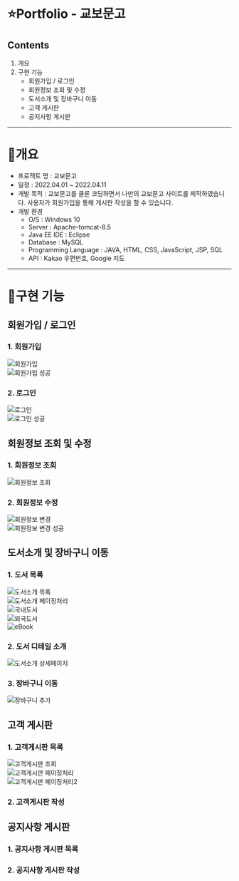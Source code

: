 ⭐️Portfolio - 교보문고
======================
## Contents
1. 개요
2. 구현 기능
   * 회원가입 / 로그인
   * 회원정보 조회 및 수정
   * 도서소개 및 장바구니 이동
   * 고객 게시판
   * 공지사항 게시판
* * *

📝개요
=======
* 프로젝트 명 : 교보문고
* 일정 : 2022.04.01 ~ 2022.04.11
* 개발 목적 : 교보문고를 클론 코딩하면서 나만의 교보문고 사이트를 제작하였습니다. 사용자가 회원가입을 통해 게시판 작성을 할 수 있습니다. 
* 개발 환경
  + O/S : Windows 10
  + Server : Apache-tomcat-8.5
  + Java EE IDE : Eclipse 
  + Database : MySQL
  + Programming Language : JAVA, HTML, CSS, JavaScript, JSP, SQL
  + API : Kakao 우편번호, Google 지도
* * *

📝구현 기능
=======
## 회원가입 / 로그인

### 1. 회원가입
<img alt="회원가입" src="https://user-images.githubusercontent.com/104838354/177475923-091936fe-7025-41a3-92f3-252e864fe380.png"><br>
<img alt="회원가입 성공" src="https://user-images.githubusercontent.com/104838354/177476226-5c68518f-321d-495e-aff9-9a5e7458ddd9.png"><br>

### 2. 로그인
<img alt="로그인" src="https://user-images.githubusercontent.com/104838354/177476400-ac8f14d9-f436-46a4-90d3-cfaa15769e56.png"><br>
<img alt="로그인 성공" src="https://user-images.githubusercontent.com/104838354/177476446-1890c4ca-1abf-458b-b95c-427f6bf7f220.png"><br>

## 회원정보 조회 및 수정

### 1. 회원정보 조회
<img alt="회원정보 조회" src="https://user-images.githubusercontent.com/104838354/177476529-a75f70c1-4770-4a85-ac33-7296b09ff7f2.png"><br>

### 2. 회원정보 수정
<img alt="회원정보 변경" src="https://user-images.githubusercontent.com/104838354/177476588-045903c3-a559-49ba-8b7c-1d537592f681.png"><br>
<img alt="회원정보 변경 성공" src="https://user-images.githubusercontent.com/104838354/177476621-3c0014f0-6546-4057-835e-56c15777dacc.png"><br>

## 도서소개 및 장바구니 이동

### 1. 도서 목록
<img alt="도서소개 목록" src="https://user-images.githubusercontent.com/104838354/177477195-3b68f67b-ff6d-45b7-8661-4ebb936ae869.png"><br>
<img alt="도서소개 페이징처리" src="https://user-images.githubusercontent.com/104838354/177477269-19c6027e-318e-4cbe-a5ed-2003fb8d1ba4.png"><br>
<img alt="국내도서" src="https://user-images.githubusercontent.com/104838354/177477317-b3d5491e-c771-4688-b5b5-c9ff55cf35cb.png"><br>
<img alt="외국도서" src="https://user-images.githubusercontent.com/104838354/177477368-f03fd4fc-19cf-4600-9823-8502fff8f7f6.png"><br>
<img alt="eBook" src="https://user-images.githubusercontent.com/104838354/177477533-456aa920-b11d-40e7-b5f5-95e61080433a.png"><br>

### 2. 도서 디테일 소개
<img alt="도서소개 상세페이지" src="https://user-images.githubusercontent.com/104838354/177477692-25d5abaa-2ba9-4c05-b0c9-a10a935d2ea9.png"><br>

### 3. 장바구니 이동
<img alt="장바구니 추가" src="https://user-images.githubusercontent.com/104838354/177478323-15e16483-ab26-4dd2-b5fa-15e6fc13d4f3.png"><br>

## 고객 게시판

### 1. 고객게시판 목록
<img alt="고객게시판 조회" src="https://user-images.githubusercontent.com/104838354/177478597-d5f8b617-9a55-40bd-b896-8412c2af65fc.png"><br>
<img alt="고객게시판 페이징처리" src="https://user-images.githubusercontent.com/104838354/177478748-02c7668c-3221-4144-b60f-d75495c0f417.png"><br>
<img alt="고객게시판 페이징처리2" src="https://user-images.githubusercontent.com/104838354/177478793-e0b14e05-e55a-43ed-a874-b672668e4940.png"><br>

### 2. 고객게시판 작성

## 공지사항 게시판

### 1. 공지사항 게시판 목록

### 2. 공지사항 게시판 작성


